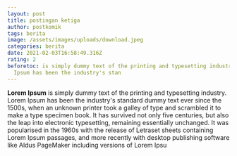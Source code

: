 ```yaml
---
layout: post
title: postingan ketiga
author: postkomik
tags: berita
image: /assets/images/uploads/download.jpeg
categories: berita
date: 2021-02-03T16:58:49.316Z
rating: 2
beforetoc: is simply dummy text of the printing and typesetting industry. Lorem
  Ipsum has been the industry's stan
---
```

**Lorem Ipsum** is simply dummy text of the printing and typesetting industry. Lorem Ipsum has been the industry's standard dummy text ever since the 1500s, when an unknown printer took a galley of type and scrambled it to make a type specimen book. It has survived not only five centuries, but also the leap into electronic typesetting, remaining essentially unchanged. It was popularised in the 1960s with the release of Letraset sheets containing Lorem Ipsum passages, and more recently with desktop publishing software like Aldus PageMaker including versions of Lorem Ipsu
